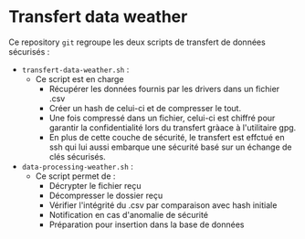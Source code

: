 # Transfert data weather

Ce repository `git` regroupe les deux scripts de transfert de données sécurisés : 

- `transfert-data-weather.sh` : 
    - Ce script est en charge 
        - Récupérer les données fournis par les drivers dans un fichier .csv
        - Créer un hash de celui-ci et de compresser le tout. 
        - Une fois compressé dans un fichier, celui-ci est chiffré pour garantir la confidentialité lors du transfert gràace à l'utilitaire gpg. 
        - En plus de cette couche de sécurité, le transfert est effctué en ssh qui lui aussi embarque une sécurité basé sur un échange de clés sécurisés.
- `data-processing-weather.sh` : 
    - Ce script permet de : 
        - Décrypter le fichier reçu
        - Décompresser le dossier reçu
        - Vérifier l'intégrité du .csv par comparaison avec hash initiale
        - Notification en cas d'anomalie de sécurité
        - Préparation pour insertion dans la base de données